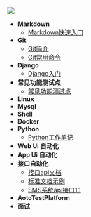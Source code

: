 ![](https://timgsa.baidu.com/timg?image&quality=80&size=b9999_10000&sec=1603777901692&di=69f373a8c0f27d958f4423175a7bed23&imgtype=0&src=http%3A%2F%2Fi0.hdslb.com%2Fbfs%2Farticle%2F146f6197fc9351ab788837537e2f4eef69b0d416.gif)
- **Markdown**
  - [Markdown快速入门](Markdown/markdown快速入门.md)
- **Git** 
  - [Git简介](Git/git简介.md)
  - [Git常用命令](Git/git常用命令.md)
- **Django**
  - [Django入门](Django/django.md)
- **常见功能测试点**
  - [常见功能测试点](Test/testcase.md)
- **Linux**
- **Mysql**
- **Shell**
- **Docker**
- **Python**
  - [Python工作笔记](Python/python.md)
- **Web Ui 自动化**
- **App Ui 自动化**
- **接口自动化**
  - [接口api文档](/Interface/apifile.md)
  - [标准文档示例](/Interface/apidemo.md)
  - [SMS系统api接口1.1](/Interface/sms.md)
- **AotoTestPlatform**
- **面试** 
